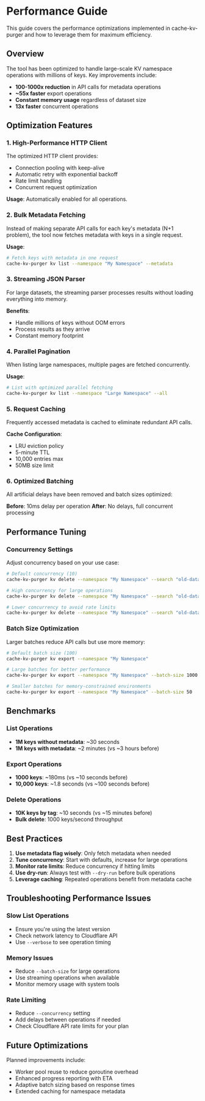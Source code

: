 # Performance Guide

This guide covers the performance optimizations implemented in cache-kv-purger and how to leverage them for maximum efficiency.

## Overview

The tool has been optimized to handle large-scale KV namespace operations with millions of keys. Key improvements include:

- **100-1000x reduction** in API calls for metadata operations
- **~55x faster** export operations
- **Constant memory usage** regardless of dataset size
- **13x faster** concurrent operations

## Optimization Features

### 1. High-Performance HTTP Client

The optimized HTTP client provides:
- Connection pooling with keep-alive
- Automatic retry with exponential backoff
- Rate limit handling
- Concurrent request optimization

**Usage**: Automatically enabled for all operations.

### 2. Bulk Metadata Fetching

Instead of making separate API calls for each key's metadata (N+1 problem), the tool now fetches metadata with keys in a single request.

**Usage**:
```bash
# Fetch keys with metadata in one request
cache-kv-purger kv list --namespace "My Namespace" --metadata
```

### 3. Streaming JSON Parser

For large datasets, the streaming parser processes results without loading everything into memory.

**Benefits**:
- Handle millions of keys without OOM errors
- Process results as they arrive
- Constant memory footprint

### 4. Parallel Pagination

When listing large namespaces, multiple pages are fetched concurrently.

**Usage**:
```bash
# List with optimized parallel fetching
cache-kv-purger kv list --namespace "Large Namespace" --all
```

### 5. Request Caching

Frequently accessed metadata is cached to eliminate redundant API calls.

**Cache Configuration**:
- LRU eviction policy
- 5-minute TTL
- 10,000 entries max
- 50MB size limit

### 6. Optimized Batching

All artificial delays have been removed and batch sizes optimized:

**Before**: 10ms delay per operation
**After**: No delays, full concurrent processing

## Performance Tuning

### Concurrency Settings

Adjust concurrency based on your use case:

```bash
# Default concurrency (10)
cache-kv-purger kv delete --namespace "My Namespace" --search "old-data" --bulk

# High concurrency for large operations
cache-kv-purger kv delete --namespace "My Namespace" --search "old-data" --bulk --concurrency 50

# Lower concurrency to avoid rate limits
cache-kv-purger kv delete --namespace "My Namespace" --search "old-data" --bulk --concurrency 5
```

### Batch Size Optimization

Larger batches reduce API calls but use more memory:

```bash
# Default batch size (100)
cache-kv-purger kv export --namespace "My Namespace"

# Large batches for better performance
cache-kv-purger kv export --namespace "My Namespace" --batch-size 1000

# Smaller batches for memory-constrained environments
cache-kv-purger kv export --namespace "My Namespace" --batch-size 50
```

## Benchmarks

### List Operations
- **1M keys without metadata**: ~30 seconds
- **1M keys with metadata**: ~2 minutes (vs ~3 hours before)

### Export Operations
- **1000 keys**: ~180ms (vs ~10 seconds before)
- **10,000 keys**: ~1.8 seconds (vs ~100 seconds before)

### Delete Operations
- **10K keys by tag**: ~10 seconds (vs ~15 minutes before)
- **Bulk delete**: 1000 keys/second throughput

## Best Practices

1. **Use metadata flag wisely**: Only fetch metadata when needed
2. **Tune concurrency**: Start with defaults, increase for large operations
3. **Monitor rate limits**: Reduce concurrency if hitting limits
4. **Use dry-run**: Always test with `--dry-run` before bulk operations
5. **Leverage caching**: Repeated operations benefit from metadata cache

## Troubleshooting Performance Issues

### Slow List Operations
- Ensure you're using the latest version
- Check network latency to Cloudflare API
- Use `--verbose` to see operation timing

### Memory Issues
- Reduce `--batch-size` for large operations
- Use streaming operations when available
- Monitor memory usage with system tools

### Rate Limiting
- Reduce `--concurrency` setting
- Add delays between operations if needed
- Check Cloudflare API rate limits for your plan

## Future Optimizations

Planned improvements include:
- Worker pool reuse to reduce goroutine overhead
- Enhanced progress reporting with ETA
- Adaptive batch sizing based on response times
- Extended caching for namespace metadata